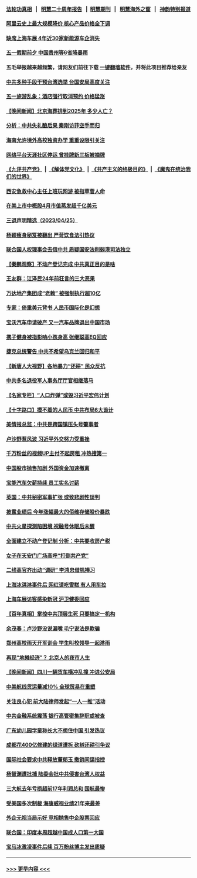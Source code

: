 #### [法轮功真相](https://github.com/gfw-breaker/truth/blob/master/README.md?t=0) &nbsp;&nbsp;|&nbsp;&nbsp; [明慧二十周年报告](https://github.com/gfw-breaker/mh-reports/blob/master/README.md?t=0) &nbsp;&nbsp;|&nbsp;&nbsp;[明慧期刊](https://github.com/gfw-breaker/mh-qikan) &nbsp;&nbsp;|&nbsp;&nbsp; [明慧海外之窗](https://github.com/gfw-breaker/mh-news/blob/master/README.md?t=0) &nbsp;&nbsp;|&nbsp;&nbsp; [神韵特别报道](https://github.com/gfw-breaker/mh-news/blob/master/shenyun.md?t=0)
#### [阿里云史上最大规模降价 核心产品价格全下调](../pages/nsc413/n13982054.md?t=04262143) 
#### [缺席上海车展 4年近30家新能源车企消失](../pages/nsc413/n13981952.md?t=04262143) 
#### [五一假期前夕 中国贵州等6省降暴雨](../pages/nsc413/n13982085.md?t=04262143) 
#### 五毛举报越来越频繁，请网友们前往下载 [一键翻墙软件](https://github.com/gfw-breaker/ssr-accounts)，并将此项目推荐给亲友
#### [中共多种手段干预台湾选举 台国安局高度关注](../pages/nsc413/n13981815.md?t=04262143) 
#### [五一旅游乱象：酒店强行取消预约 价格猛涨](../pages/nsc413/n13981796.md?t=04262143) 
#### [【晚间新闻】北京海葬排到2025年 多少人亡？](../pages/nsc413/n13981964.md?t=04262143) 
#### [分析：中共失礼酿后果 秦刚访菲空手而归](../pages/nsc413/n13981494.md?t=04262143) 
#### [海南允许境外高校独资办学 重重设限引关注](../pages/nsc413/n13981829.md?t=04262143) 
#### [网络平台天涯社区停运 曾挂牌新三板被摘牌](../pages/nsc413/n13981774.md?t=04262143) 
#### [《九评共产党》](https://github.com/begood0513/9ping.md/blob/master/README.md) &nbsp;|&nbsp; [《解体党文化》](../../../../jtdwh.md/blob/master/README.md)  &nbsp;|&nbsp; [《共产主义的终极目的》](../../../../gczydzjmd.md/blob/master/README.md) &nbsp;|&nbsp; [《魔鬼在统治我们的世界》](../../../../mgztzwmdsj.md/blob/master/README.md) 
#### [西安急救中心主任上班玩网游 被指草菅人命](../pages/nsc413/n13981784.md?t=04262143) 
#### [在美上市中概股4月市值蒸发超千亿美元](../pages/nsc413/n13981756.md?t=04262143) 
#### [三退声明精选（2023/04/25）](../pages/nsc413/n13981786.md?t=04262143) 
#### [杨颖瘦身秘笈被翻出 严苛饮食法引热议](../pages/nsc413/n13981635.md?t=04262143) 
#### [联合国人权理事会去信中共 质疑国安法削弱港司法独立](../pages/nsc413/n13981748.md?t=04262143) 
#### [【秦鹏观察】不动产登记完成 中共真正目的是啥](../pages/nsc413/n13981623.md?t=04262143) 
#### [王友群：江泽民24年前狂言的三大恶果](../pages/nsc413/n13981556.md?t=04262143) 
#### [万达地产集团成“老赖” 被强制执行超10亿](../pages/nsc413/n13981661.md?t=04262143) 
#### [专家：倚重美元背书 人民币国际化是幻想](../pages/nsc413/n13981559.md?t=04262143) 
#### [宝沃汽车申请破产 又一汽车品牌退出中国市场](../pages/nsc413/n13981620.md?t=04262143) 
#### [携子健身被指影响小孩身高 张继聪高EQ回应](../pages/nsc413/n13981538.md?t=04262143) 
#### [捷克总统警告 中共不希望乌克兰回归和平](../pages/nsc413/n13981615.md?t=04262143) 
#### [【新唐人大视野】各地暴力“还耕” 民众反抗](../pages/nsc413/n13981426.md?t=04262143) 
#### [中共多名退役军人事务厅厅官相继落马](../pages/nsc413/n13981567.md?t=04262143) 
#### [【名家专栏】“人口炸弹”或毁习近平宏伟计划](../pages/nsc413/n13979311.md?t=04262143) 
#### [【十字路口】摸不着的人民币 中共布局6大诡计](../pages/nsc413/n13981444.md?t=04262143) 
#### [美情报总监：中共是跨国镇压头号肇事者](../pages/nsc413/n13981457.md?t=04262143) 
#### [卢沙野惹风波 习近平外交努力受重挫](../pages/nsc413/n13981544.md?t=04262143) 
#### [千万粉丝的视频UP主付不起房租 冲热搜第一](../pages/nsc413/n13981275.md?t=04262143) 
#### [中国股市抛售加剧 外国资金加速撤离](../pages/nsc413/n13981540.md?t=04262143) 
#### [宝能汽车欠薪持续 员工实名讨薪](../pages/nsc413/n13981519.md?t=04262143) 
#### [英国：中共秘密军事扩张 或致悲剧性误判](../pages/nsc413/n13981493.md?t=04262143) 
#### [披露业绩后 今年涨幅最大的佰维存储股价暴跌](../pages/nsc413/n13981274.md?t=04262143) 
#### [中共火星探测陷困境 祝融号休眠后未醒](../pages/nsc413/n13981455.md?t=04262143) 
#### [全面建立不动产登记制 分析：中共要收房产税](../pages/nsc413/n13980741.md?t=04262143) 
#### [女子在天安门广场高呼“打倒共产党”](../pages/nsc413/n13981398.md?t=04262143) 
#### [二线高官齐出动“调研” 李鸿忠借机捧习](../pages/nsc413/n13981310.md?t=04262143) 
#### [上海冰淇淋事件后 网红请吃雪糕 有人用车拉](../pages/nsc413/n13981338.md?t=04262143) 
#### [上海车展访客感染新冠 沪卫健委回应](../pages/nsc413/n13981357.md?t=04262143) 
#### [【百年真相】掌控中共顶层生死 只要搞定一机构](../pages/nsc413/n13978529.md?t=04262143) 
#### [余茂春：卢沙野没说漏嘴 毛宁说法是欺骗](../pages/nsc413/n13981138.md?t=04262143) 
#### [郑州高校雨天开军训会 学生叫校领导一起淋雨](../pages/nsc413/n13981287.md?t=04262143) 
#### [再现“地摊经济”？ 北京人的夜市人生](../pages/nsc413/n13981201.md?t=04262143) 
#### [【晚间新闻】四川一辆货车横冲乱撞 冲进公安局](../pages/nsc413/n13981247.md?t=04262143) 
#### [中美航线货运量减10% 全球贸易在重塑](../pages/nsc413/n13981192.md?t=04262143) 
#### [关注良心犯 前大陆律师发起“一人一推”活动](../pages/nsc413/n13980524.md?t=04262143) 
#### [中共金融系统震荡 银行高管密集辞职或被查](../pages/nsc413/n13981122.md?t=04262143) 
#### [广东幼儿园学童称长大不想住中国 引发热议](../pages/nsc413/n13981051.md?t=04262143) 
#### [成都花400亿修建的绿道遭拆 砍树还耕引争议](../pages/nsc413/n13980976.md?t=04262143) 
#### [国际社会要求中共释放董郁玉 撤销间谍指控](../pages/nsc413/n13981116.md?t=04262143) 
#### [杨智渊遭批捕 陆委会批中共侵害台湾人权益](../pages/nsc413/n13981069.md?t=04262143) 
#### [三大航去年亏损超前17年利润总和 国航最惨](../pages/nsc413/n13981089.md?t=04262143) 
#### [受美国多次制裁 海康威视业绩21年来最差](../pages/nsc413/n13981088.md?t=04262143) 
#### [外企无视当局示好 竞相抛售中企股票回应](../pages/nsc413/n13980937.md?t=04262143) 
#### [联合国：印度本周超越中国成人口第一大国](../pages/nsc413/n13981087.md?t=04262143) 
#### [宝马冰激凌事件后续 百万粉丝博主发出质疑](../pages/nsc413/n13981043.md?t=04262143) 

----
#### [ >>> 更早内容 <<< ](../indexes/nsc413-earlier.md)
